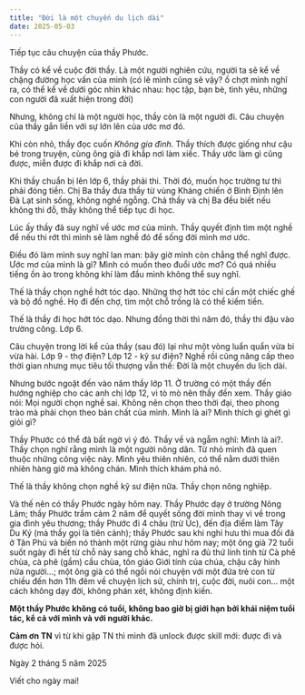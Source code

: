 ```yaml
---
title: "Đời là một chuyến du lịch dài"
date: 2025-05-03
---
```


Tiếp tục câu chuyện của thầy Phước.

Thầy có kể về cuộc đời thầy. Là một người nghiên cứu, người ta sẽ kể về chặng đường học vấn của mình (có lẽ mình cũng sẽ vậy? ồ chợt mình nghĩ ra, có thể kể về dưới góc nhìn khác nhau: học tập, bạn bè, tình yêu, những con người đã xuất hiện trong đời)

Nhưng, không chỉ là một người học, thầy còn là một người đi. Câu chuyện của thầy gắn liền với sự lớn lên của ước mơ đó.

Khi còn nhỏ, thầy đọc cuốn _Không gia đình_. Thầy thích được giống như cậu bé trong truyện, cùng ông già đi khắp nơi làm xiếc. Thầy ước làm gì cũng được, miễn được đi khắp nơi cả đời.

Khi thầy chuẩn bị lên lớp 6, thầy phải thi. Thời đó, muốn học trường tư thì phải đóng tiền. Chị Ba thầy đưa thầy từ vùng Kháng chiến ở Bình Định lên Đà Lạt sinh sống, không nghề ngỗng. Chả thầy và chị Ba đều biết nếu không thi đỗ, thầy không thể tiếp tục đi học.

Lúc ấy thầy đã suy nghĩ về ước mơ của mình. Thầy quyết định tìm một nghề để nếu thi rớt thì mình sẽ làm nghề đó để sống đời mình mơ ước.

Điều đó làm mình suy nghĩ lan man: bây giờ mình còn chẳng thể nghĩ được. Ước mơ của mình là gì? Mình có muốn theo đuổi ước mơ? Có quá nhiều tiếng ồn ào trong không khí làm đầu mình không thể suy nghĩ.

Thế là thầy chọn nghề hớt tóc dạo. Những thợ hớt tóc chỉ cần một chiếc ghế và bộ đồ nghề. Họ đi đến chợ, tìm một chỗ trống là có thể kiếm tiền. 

Thế là thầy đi học hớt tóc dạo. Nhưng đồng thời thì năm đó, thầy thi đậu vào trường công. Lớp 6.

Câu chuyện trong lời kể của thầy (sau đó) lại như một vòng luẩn quẩn vừa bi vừa hài. Lớp 9 - thợ điện? Lớp 12 - kỹ sư điện? Nghề rồi cũng nâng cấp theo thời gian nhưng mục tiêu tối thượng vẫn thế: Đời là một chuyến du lịch dài.

Nhưng bước ngoặt đến vào năm thầy lớp 11. Ở trường có một thầy đến hướng nghiệp cho các anh chị lớp 12, vì tò mò nên thầy đến xem. Thầy giáo nói: Mọi người chọn nghề sai. Không nên chọn theo thời đại, theo phong trào mà phải chọn theo bản chất của mình. Mình là ai? Mình thích gì ghét gì giỏi gì? 

Thầy Phước có thể đã bất ngờ vì ý đó. Thầy về và ngẫm nghĩ: Mình là ai?. Thầy chọn nghĩ rằng mình là một người nông dân. Từ nhỏ mình đã quen thuộc những công việc này. Mình yêu thiên nhiên, có thể nằm dưới thiên nhiên hàng giờ mà không chán. Mình thích khám phá nó.

Thế là thầy không chọn nghề kỹ sư điện nữa. Thầy chọn nông nghiệp. 

Và thế nên có thầy Phước ngày hôm nay. Thầy Phước dạy ở trường Nông Lâm; thầy Phước trầm cảm 2 năm để quyết sống đời mình thay vì về trong gia đình yêu thương; thầy Phước đi 4 châu (trừ Úc), đến địa điểm làm Tây Du Ký (mà thầy gọi là tiên cảnh); thầy Phước sau khi nghỉ hưu thì mua đồi đá ở Tân Phú và biến nó thành một rừng giàu như hôm nay; một ông già 72 tuổi suốt ngày đi hết từ chỗ này sang chỗ khác, nghĩ ra đủ thứ linh tinh từ Cà phê chùa, cà phê (gầm) cầu chùa, tôn giáo Giới tính của chúa, chậu cây hình nửa người...; một ông già có thể ngồi nói chuyện với một đứa trẻ con từ chiều đến hơn 11h đêm về chuyện lịch sử, chính trị, cuộc đời, nuôi con... một cách không dạy đời, không phán xét, không định kiến. 

__Một thầy Phước không có tuổi, không bao giờ bị giới hạn bởi khái niệm tuổi tác, kể cả với mình và với người khác.__

__Cảm ơn TN__ vì từ khi gặp TN thì mình đã unlock được skill mới: được đi và được hỏi. 

Ngày 2 tháng 5 năm 2025

Viết cho ngày mai!
